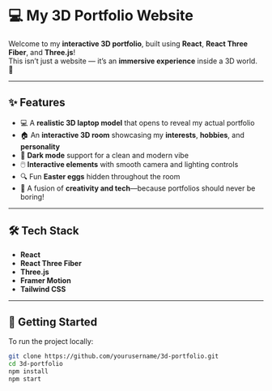 # 💻 My 3D Portfolio Website

Welcome to my **interactive 3D portfolio**, built using **React**, **React Three Fiber**, and **Three.js**!  
This isn’t just a website — it’s an **immersive experience** inside a 3D world. 🚀

---

## ✨ Features

- 💻 A **realistic 3D laptop model** that opens to reveal my actual portfolio
- 🏠 An **interactive 3D room** showcasing my **interests**, **hobbies**, and **personality**
- 🌙 **Dark mode** support for a clean and modern vibe
- 🖱️ **Interactive elements** with smooth camera and lighting controls
- 🔍 Fun **Easter eggs** hidden throughout the room
- 🎨 A fusion of **creativity and tech**—because portfolios should never be boring!

---

## 🛠️ Tech Stack

- **React**
- **React Three Fiber**
- **Three.js**
- **Framer Motion**
- **Tailwind CSS**

---

## 🚀 Getting Started

To run the project locally:

```bash
git clone https://github.com/yourusername/3d-portfolio.git
cd 3d-portfolio
npm install
npm start
